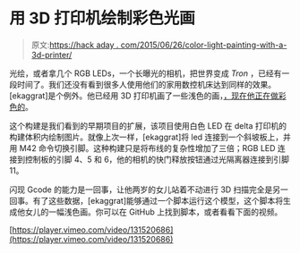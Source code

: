 # 用 3D 打印机绘制彩色光画

> 原文:[https://hack aday . com/2015/06/26/color-light-painting-with-a-3d-printer/](https://hackaday.com/2015/06/26/color-light-painting-with-a-3d-printer/)

光绘，或者拿几个 RGB LEDs，一个长曝光的相机，把世界变成 *Tron* ，已经有一段时间了。我们还没有看到很多人使用他们的家用数控机床达到同样的效果。[ekaggrat]是个例外。他已经用 3D 打印机画了一些浅色的画，[，现在他正在做彩色的](https://hackaday.io/project/6413-sliced-light-in-color)。

这个构建是我们看到的早期项目的扩展，该项目使用白色 LED 在 delta 打印机的构建体积内绘制图片。就像上次一样，[ekaggrat]将 led 连接到一个斜坡板上，并用 M42 命令切换引脚。这种构建只是将布线的复杂性增加了三倍；RGB LED 连接到控制板的引脚 4、5 和 6，他的相机的快门释放按钮通过光隔离器连接到引脚 11。

闪现 Gcode 的能力是一回事，让他两岁的女儿站着不动进行 3D 扫描完全是另一回事。有了这些数据，[ekaggrat]能够通过一个脚本运行这个模型，这个脚本将生成他女儿的一幅浅色画。你可以在 GitHub 上找到脚本，或者看看下面的视频。

[https://player.vimeo.com/video/131520686](https://player.vimeo.com/video/131520686)